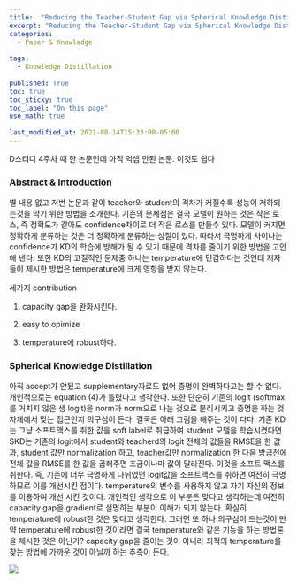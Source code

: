 ```yaml
---
title:  "Reducing the Teacher-Student Gap via Spherical Knowledge Distillation"
excerpt: "Reducing the Teacher-Student Gap via Spherical Knowledge Distillation"
categories:
  - Paper & Knowledge
  
tags:
  - Knowledge Distillation
 
published: True
toc: true
toc_sticky: true
toc_label: "On this page"
use_math: true
    
last_modified_at: 2021-08-14T15:33:00-05:00
---
```


D스터디 4주차 때 한 논문인데 아직 억셉 안된 논문. 이것도 쉽다


### Abstract & Introduction

별 내용 없고 저번 논문과 같이 teacher와 student의 격차가 커질수록 성능이 저하되는것을 막기 위한 방법을 소개한다. 기존의 문제점은 결국 모델이 원하는 것은 작은 로스, 즉 정확도가 같아도 confidence차이로 더 작은 로스를 만들수 있다. 모델이 커지면 정확하게 분류하는 것은 더 정확하게 분류하는 성질이 있다. 따라서 극명하게 차이나는 confidence가 KD의 학습에 방해가 될 수 있기 때문에 격차를 줄이기 위한 방법을 고안해 낸다. 또한 KD의 고질적인 문제중 하나는 temperature에 민감하다는 것인데 저자들이 제시한 방법은 temperature에 크게 영향을 받지 않는다.

세가지 contribution

 

1. capacity gap을 완화시킨다.

2. easy to opimize

3. temperature에 robust하다. 


### Spherical Knowledge Distillation

아직 accept가 안됬고 supplementary자료도 없어 증명이 완벽하다고는 할 수 없다. 개인적으로는 equation (4)가 틀렸다고 생각한다. 
또한 단순히 기존의 logit (softmax를 거치지 않은 생 logit)을 norm과 norm으로 나눈 것으로 분리시키고 증명을 하는 것 자체에서 맞는 접근인지 의구심이 든다. 결국은 아래 그림을 
해주는 것이 다다. 기존 KD는 그냥 소프트맥스를 취한 값을 soft label로 취급하여 student 모델을 학습시켰다면 SKD는 기존의 logit에서 student와 teacherd의 logit 전체의
 값들을 RMSE을 한 값과, student 값만 normalization 하고, teacher값만 normalization 한 다음 방금전에 전체 값을 RMSE를 한 값을 곱해주면 조금이나마 값이 달라진다. 
 이것을 소프트 맥스를 취한다. 즉, 기존에 너무 극명하게 나뉘었던 logit값을 소프트맥스를 취하면 여전히 극명하므로 이를 개선시킨 점이다. temperature의 변수를 사용하지 않고 
 자기 자신의 정보를 이용하여 개선 시킨 것이다. 개인적인 생각으로 이 부분은 맞다고 생각하는데 여전히 capacity gap을 gradient로 설명하는 부분이 이해가 되지 않는다. 
  확실히 temperature에 robust한 것은 맞다고 생각한다. 그러면 또 하나 의구심이 드는것이 만약 temperature에 robust한 것이라면 결국 temperature와 같은 기능을 하는 방법론을 
  제시한 것은 아닌가? capacity gap을 줄이는 것이 아니라 최적의 temperature를 찾는 방법에 가까운 것이 아닐까 하는 추측이 든다.
  
![](/assets/images/2021-07-19-Spherical_KD/1.JPG)
  
  